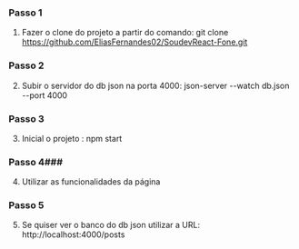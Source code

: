 

### Passo 1 ###
1) Fazer o clone do projeto a partir do comando:
git clone https://github.com/EliasFernandes02/SoudevReact-Fone.git

### Passo 2 ###
2) Subir o servidor do db json na porta 4000:
json-server --watch db.json --port 4000


### Passo 3 ###
3) Inicial o projeto :
npm start


### Passo 4###
4) Utilizar as funcionalidades da página


### Passo 5 ###
5) Se quiser ver o banco do db json utilizar a URL:
http://localhost:4000/posts
